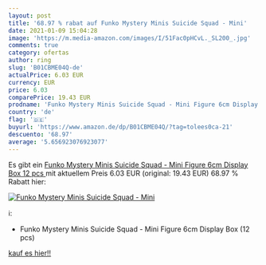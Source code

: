 ```yaml
---
layout: post
title: '68.97 % rabat auf Funko Mystery Minis Suicide Squad - Mini'
date: 2021-01-09 15:04:28
image: 'https://m.media-amazon.com/images/I/51Fac0pHCvL._SL200_.jpg'
comments: true
category: ofertas
author: ring
slug: 'B01CBME04Q-de'
actualPrice: 6.03 EUR
currency: EUR
price: 6.03
comparePrice: 19.43 EUR
prodname: 'Funko Mystery Minis Suicide Squad - Mini Figure 6cm Display Box  12 pcs '
country: 'de'
flag: '🇩🇪'
buyurl: 'https://www.amazon.de/dp/B01CBME04Q/?tag=tolees0ca-21'
descuento: '68.97'
average: '5.656923076923077'
---
```


Es gibt ein [Funko Mystery Minis Suicide Squad - Mini Figure 6cm Display Box  12 pcs ](https://www.amazon.de/dp/B01CBME04Q/?tag=tolees0ca-21) mit aktuellem Preis 6.03 EUR (original: 19.43 EUR) 68.97 % Rabatt hier:

[![Funko Mystery Minis Suicide Squad - Mini](https://m.media-amazon.com/images/I/51Fac0pHCvL._SL200_.jpg)](https://www.amazon.de/dp/B01CBME04Q/?tag=tolees0ca-21)

ℹ️:

- Funko Mystery Minis Suicide Squad - Mini Figure 6cm Display Box (12 pcs)

[kauf es hier!!](https://www.amazon.de/dp/B01CBME04Q/?tag=tolees0ca-21)
